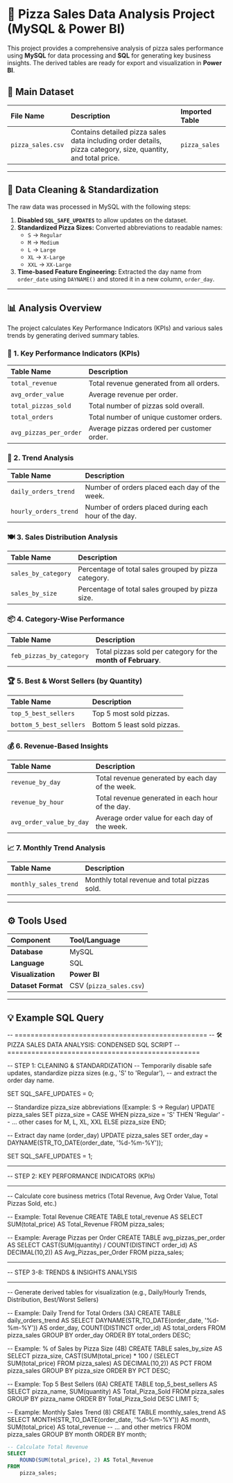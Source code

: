 # 🍕 Pizza Sales Data Analysis Project (MySQL & Power BI)

This project provides a comprehensive analysis of pizza sales performance using **MySQL** for data processing and **SQL** for generating key business insights. The derived tables are ready for export and visualization in **Power BI**.

## 📁 Main Dataset

| File Name | Description | Imported Table |
| :--- | :--- | :--- |
| `pizza_sales.csv` | Contains detailed pizza sales data including order details, pizza category, size, quantity, and total price. | `pizza_sales` |

---

## 🧹 Data Cleaning & Standardization

The raw data was processed in MySQL with the following steps:

1. **Disabled `SQL_SAFE_UPDATES`** to allow updates on the dataset.
2. **Standardized Pizza Sizes:** Converted abbreviations to readable names:
    * `S` → `Regular`
    * `M` → `Medium`
    * `L` → `Large`
    * `XL` → `X-Large`
    * `XXL` → `XX-Large`
3. **Time-based Feature Engineering:** Extracted the day name from `order_date` using `DAYNAME()` and stored it in a new column, `order_day`.

---

## 📊 Analysis Overview

The project calculates Key Performance Indicators (KPIs) and various sales trends by generating derived summary tables.

### 🧾 1. Key Performance Indicators (KPIs)

| Table Name | Description |
| :--- | :--- |
| `total_revenue` | Total revenue generated from all orders. |
| `avg_order_value` | Average revenue per order. |
| `total_pizzas_sold` | Total number of pizzas sold overall. |
| `total_orders` | Total number of unique customer orders. |
| `avg_pizzas_per_order` | Average pizzas ordered per customer order. |

### 📅 2. Trend Analysis

| Table Name | Description |
| :--- | :--- |
| `daily_orders_trend` | Number of orders placed each day of the week. |
| `hourly_orders_trend` | Number of orders placed during each hour of the day. |

### 🍽️ 3. Sales Distribution Analysis

| Table Name | Description |
| :--- | :--- |
| `sales_by_category` | Percentage of total sales grouped by pizza category. |
| `sales_by_size` | Percentage of total sales grouped by pizza size. |

### 📦 4. Category-Wise Performance

| Table Name | Description |
| :--- | :--- |
| `feb_pizzas_by_category` | Total pizzas sold per category for the **month of February**. |

### 🏆 5. Best & Worst Sellers (by Quantity)

| Table Name | Description |
| :--- | :--- |
| `top_5_best_sellers` | Top 5 most sold pizzas. |
| `bottom_5_best_sellers` | Bottom 5 least sold pizzas. |

### 💰 6. Revenue-Based Insights

| Table Name | Description |
| :--- | :--- |
| `revenue_by_day` | Total revenue generated by each day of the week. |
| `revenue_by_hour` | Total revenue generated in each hour of the day. |
| `avg_order_value_by_day` | Average order value for each day of the week. |

### 📈 7. Monthly Trend Analysis

| Table Name | Description |
| :--- | :--- |
| `monthly_sales_trend` | Monthly total revenue and total pizzas sold. |

---

## ⚙️ Tools Used

| Component | Tool/Language |
| :--- | :--- |
| **Database** | MySQL |
| **Language** | SQL |
| **Visualization** | **Power BI** |
| **Dataset Format** | CSV (`pizza_sales.csv`) |

---

## 💡 Example SQL Query

-- ================================================
-- 🛠️ PIZZA SALES DATA ANALYSIS: CONDENSED SQL SCRIPT
-- ================================================

-- STEP 1: CLEANING & STANDARDIZATION
-- Temporarily disable safe updates, standardize pizza sizes (e.g., 'S' to 'Regular'), 
-- and extract the order day name.

SET SQL_SAFE_UPDATES = 0;

-- Standardize pizza_size abbreviations (Example: S → Regular)
UPDATE pizza_sales
SET pizza_size = CASE
    WHEN pizza_size = 'S' THEN 'Regular'
    -- ... other cases for M, L, XL, XXL
    ELSE pizza_size
END;

-- Extract day name (order_day)
UPDATE pizza_sales
SET order_day = DAYNAME(STR_TO_DATE(order_date, '%d-%m-%Y'));

SET SQL_SAFE_UPDATES = 1;


-- ------------------------------------------------
-- STEP 2: KEY PERFORMANCE INDICATORS (KPIs)
-- ------------------------------------------------
-- Calculate core business metrics (Total Revenue, Avg Order Value, Total Pizzas Sold, etc.)

-- Example: Total Revenue
CREATE TABLE total_revenue AS
SELECT 
    SUM(total_price) AS Total_Revenue
FROM pizza_sales;

-- Example: Average Pizzas per Order
CREATE TABLE avg_pizzas_per_order AS
SELECT 
    CAST(SUM(quantity) / COUNT(DISTINCT order_id) AS DECIMAL(10,2)) AS Avg_Pizzas_per_Order
FROM pizza_sales;


-- ------------------------------------------------
-- STEP 3-8: TRENDS & INSIGHTS ANALYSIS
-- ------------------------------------------------
-- Generate derived tables for visualization (e.g., Daily/Hourly Trends, Distribution, Best/Worst Sellers)

-- Example: Daily Trend for Total Orders (3A)
CREATE TABLE daily_orders_trend AS
SELECT 
    DAYNAME(STR_TO_DATE(order_date, '%d-%m-%Y')) AS order_day,
    COUNT(DISTINCT order_id) AS total_orders
FROM pizza_sales
GROUP BY order_day
ORDER BY total_orders DESC;

-- Example: % of Sales by Pizza Size (4B)
CREATE TABLE sales_by_size AS
SELECT 
    pizza_size,
    CAST(SUM(total_price) * 100 / (SELECT SUM(total_price) FROM pizza_sales) AS DECIMAL(10,2)) AS PCT
FROM pizza_sales
GROUP BY pizza_size
ORDER BY PCT DESC;

-- Example: Top 5 Best Sellers (6A)
CREATE TABLE top_5_best_sellers AS
SELECT 
    pizza_name,
    SUM(quantity) AS Total_Pizza_Sold
FROM pizza_sales
GROUP BY pizza_name
ORDER BY Total_Pizza_Sold DESC
LIMIT 5;

-- Example: Monthly Sales Trend (8)
CREATE TABLE monthly_sales_trend AS
SELECT 
    MONTH(STR_TO_DATE(order_date, '%d-%m-%Y')) AS month,
    SUM(total_price) AS total_revenue
    -- ... and other metrics
FROM pizza_sales
GROUP BY month
ORDER BY month;

```sql
-- Calculate Total Revenue
SELECT 
    ROUND(SUM(total_price), 2) AS Total_Revenue
FROM 
    pizza_sales;
